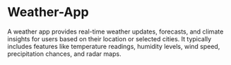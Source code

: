 # Weather-App
A weather app provides real-time weather updates, forecasts, and climate insights for users based on their location or selected cities. It typically includes features like temperature readings, humidity levels, wind speed, precipitation chances, and radar maps.
